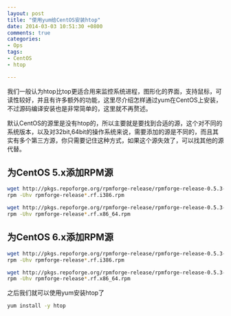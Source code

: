 ```yaml
---
layout: post
title: "使用yum给CentOS安装htop"
date: 2014-03-03 10:51:30 +0800
comments: true
categories:
- Ops
tags:
- CentOS
- htop

---
```


我们一般认为htop比top更适合用来监控系统进程，图形化的界面，支持鼠标，可读性较好，并且有许多额外的功能，这里尽介绍怎样通过yum在CentOS上安装，不过源码编译安装也是非常简单的，这里就不再赘述。

默认CentOS的源里是没有htop的，所以主要就是要找到合适的源，这个对不同的系统版本，以及对32bit,64bit的操作系统来说，需要添加的源是不同的，而且其实有多个第三方源，你只需要记住这种方式，如果这个源失效了，可以找其他的源代替。

<!-- more -->

## 为CentOS 5.x添加RPM源


``` bash 32bit:
wget http://pkgs.repoforge.org/rpmforge-release/rpmforge-release-0.5.3-1.el5.rf.i686.rpm
rpm -Uhv rpmforge-release*.rf.i386.rpm
```


``` bash 64bit:
wget http://pkgs.repoforge.org/rpmforge-release/rpmforge-release-0.5.3-1.el5.rf.x86_64.rpm
rpm -Uhv rpmforge-release*.rf.x86_64.rpm
```

## 为CentOS 6.x添加RPM源

``` bash 32bit:
wget http://pkgs.repoforge.org/rpmforge-release/rpmforge-release-0.5.3-1.el6.rf.i686.rpm
rpm -Uhv rpmforge-release*.rf.i386.rpm
```

``` bash 64bit:
wget http://pkgs.repoforge.org/rpmforge-release/rpmforge-release-0.5.3-1.el6.rf.x86_64.rpm
rpm -Uhv rpmforge-release*.rf.x86_64.rpm
```

之后我们就可以使用yum安装htop了

``` bash
yum install -y htop
```

